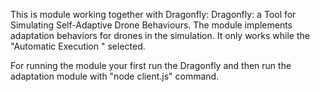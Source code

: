 This is module working together with Dragonfly: Dragonfly: a Tool for Simulating Self-Adaptive Drone Behaviours. The module implements adaptation behaviors for drones in the simulation. 
It only works while the "Automatic Execution " selected. 

For running the module your first run the Dragonfly and then run the adaptation module with "node client.js" command.
 
